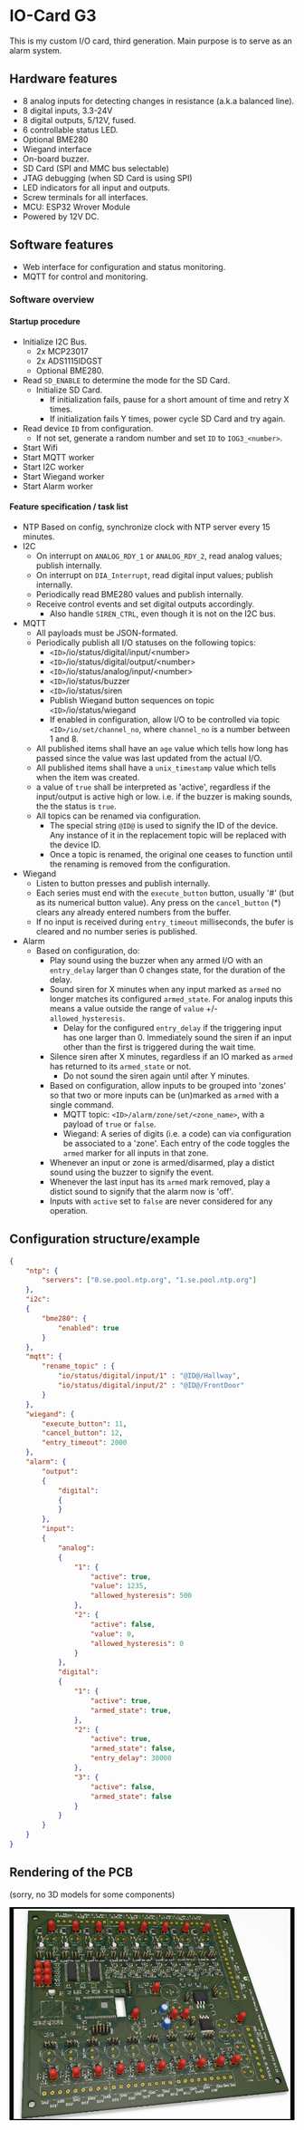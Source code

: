 # IO-Card G3

This is my custom I/O card, third generation. Main purpose is to serve as an alarm system.

## Hardware features

- 8 analog inputs for detecting changes in resistance (a.k.a balanced line).
- 8 digital inputs, 3.3-24V
- 8 digital outputs, 5/12V, fused.
- 6 controllable status LED.
- Optional BME280
- Wiegand interface
- On-board buzzer.
- SD Card (SPI and MMC bus selectable)
- JTAG debugging (when SD Card is using SPI)
- LED indicators for all input and outputs.
- Screw terminals for all interfaces.
- MCU: ESP32 Wrover Module
- Powered by 12V DC.

## Software features

- Web interface for configuration and status monitoring.
- MQTT for control and monitoring.

### Software overview

#### Startup procedure

- Initialize I2C Bus.
  - 2x MCP23017
  - 2x ADS1115IDGST
  - Optional BME280.
- Read `SD_ENABLE` to determine the mode for the SD Card.
  - Initialize SD Card.
    - If initialization fails, pause for a short amount of time and retry X times.
    - If initialization fails Y times, power cycle SD Card and try again.
- Read device `ID` from configuration.
  - If not set, generate a random number and set `ID` to `IOG3_<number>`.
- Start Wifi
- Start MQTT worker
- Start I2C worker
- Start Wiegand worker
- Start Alarm worker

#### Feature specification / task list

- NTP
  Based on config, synchronize clock with NTP server every 15 minutes.
- I2C
  - On interrupt on `ANALOG_RDY_1` or `ANALOG_RDY_2`, read analog values; publish internally.
  - On interrupt on `DIA_Interrupt`, read digital input values; publish internally.
  - Periodically read BME280 values and publish internally.
  - Receive control events and set digital outputs accordingly.
    - Also handle `SIREN_CTRL`, even though it is not on the I2C bus.
- MQTT
  - All payloads must be JSON-formated.
  - Periodically publish all I/O statuses on the following topics:
    - `<ID>`/io/status/digital/input/&lt;number&gt;
    - `<ID>`/io/status/digital/output/&lt;number&gt;
    - `<ID>`/io/status/analog/input/&lt;number&gt;
    - `<ID>`/io/status/buzzer
    - `<ID>`/io/status/siren
    - Publish Wiegand button sequences on topic `<ID>`/io/status/wiegand
    - If enabled in configuration, allow I/O to be controlled via topic `<ID>/io/set/channel_no`, where `channel_no` is a number between 1 and 8.
  - All published items shall have an `age` value which tells how long has passed since the value was last updated from the actual I/O.
  - All published items shall have a `unix_timestamp` value which tells when the item was created.
  - a value of `true` shall be interpreted as 'active', regardless if the input/output is active high or low. i.e. if the buzzer is making sounds, the the status is `true`.
  - All topics can be renamed via configuration.
    - The special string `@ID@` is used to signify the ID of the device. Any instance of it in the replacement topic will be replaced with the device ID.
    - Once a topic is renamed, the original one ceases to function until the renaming is removed from the configuration.
- Wiegand
  - Listen to button presses and publish internally.  
  - Each series must end with the `execute_button` button, usually '#' (but as its numerical button value). Any press on the `cancel_button` (*) clears any already entered numbers from the buffer.
  - If no input is received during `entry_timeout` milliseconds, the bufer is cleared and no number series is published.
- Alarm
  - Based on configuration, do:
    - Play sound using the buzzer when any armed I/O with an `entry_delay` larger than 0 changes state, for the duration of the delay.
    - Sound siren for X minutes when any input marked as `armed` no longer matches its configured `armed_state`. For analog inputs this means a value outside the range of `value` +/- `allowed_hysteresis`.
      - Delay for the configured `entry_delay` if the triggering input has one larger than 0. Immediately sound the siren if an input other than the first is triggered during the wait time.
    - Silence siren after X minutes, regardless if an IO marked as `armed` has returned to its `armed_state` or not.
      - Do not sound the siren again until after Y minutes.
    - Based on configuration, allow inputs to be grouped into 'zones' so that two or more inputs can be (un)marked as `armed` with a single command.
      - MQTT topic: `<ID>/alarm/zone/set/<zone_name>`, with a payload of `true` or `false`.
      - Wiegand: A series of digits (i.e. a code) can via configuration be associated to a 'zone'. Each entry of the code toggles the `armed` marker for all inputs in that zone. 
    - Whenever an input or zone is armed/disarmed, play a distict sound using the buzzer to signify the event.
    - Whenever the last input has its `armed` mark removed, play a distict sound to signify that the alarm now is 'off'.
    - Inputs with `active` set to `false` are never considered for any operation.

## Configuration structure/example

```json
{
    "ntp": {
        "servers": ["0.se.pool.ntp.org", "1.se.pool.ntp.org"]
    },
    "i2c":
    {
        "bme280": {
            "enabled": true
        }
    },
    "mqtt": {
        "rename_topic" : {
            "io/status/digital/input/1" : "@ID@/Hallway",
            "io/status/digital/input/2" : "@ID@/FrontDoor"
        }
    },
    "wiegand": {
        "execute_button": 11,
        "cancel_button": 12,
        "entry_timeout": 2000
    },
    "alarm": {
        "output":
        {
            "digital":
            {
            }
        },
        "input":
        {
            "analog":
            {
                "1": {
                    "active": true,
                    "value": 1235,
                    "allowed_hysteresis": 500
                },
                "2": {
                    "active": false,
                    "value": 0,
                    "allowed_hysteresis": 0
                }
            },
            "digital":
            {
                "1": {
                    "active": true,
                    "armed_state": true,
                },
                "2": {
                    "active": true,
                    "armed_state": false,
                    "entry_delay": 30000
                },
                "3": {
                    "active": false,
                    "armed_state": false
                }
            }
        }
    }
}
```

## Rendering of the PCB

(sorry, no 3D models for some components)

![PCB Rendering](hardware/pcb-rendering-2018-10-17.png)
